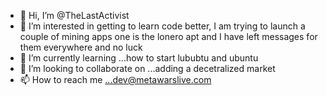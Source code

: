 - 👋 Hi, I’m @TheLastActivist
- 👀 I’m interested in getting to learn code better, I am trying to launch a couple of mining apps one is the lonero apt and I have left messages for them everywhere and no luck 
- 🌱 I’m currently learning ...how to start lububtu and ubuntu
- 💞️ I’m looking to collaborate on ...adding a decetralized market 
- 📫 How to reach me ...dev@metawarslive.com

<!---
TheLastActivist/TheLastActivist is a ✨ special ✨ repository because its `README.md` (this file) appears on your GitHub profile.
You can click the Preview link to take a look at your changes.
--->
